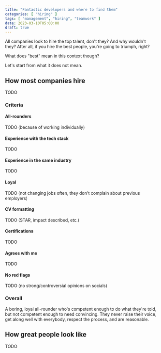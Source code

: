 ```yaml
---
title: "Fantastic developers and where to find them"
categories: [ "hiring" ]
tags: [ "management", "hiring", "teamwork" ]
date: 2023-03-10T05:00:00
draft: true
---
```


All companies look to hire the top talent, don't they? And why wouldn't they? After all, if you hire the best people, you're going to triumph, right?

What does "best" mean in this context though?

Let's start from what it does not mean.

## How most companies hire

TODO

### Criteria

#### All-rounders

TODO (because of working individually)

#### Experience with the tech stack

TODO

#### Experience in the same industry

TODO

#### Loyal

TODO (not changing jobs often, they don't complain about previous employers)

#### CV formatting

TODO (STAR, impact described, etc.)

#### Certifications

TODO

#### Agrees with me

TODO

#### No red flags

TODO (no strong/controversial opinions on socials)

### Overall

A boring, loyal all-rounder who's competent enough to do what they're told, but not competent enough to need convincing. They never raise their voice, get along well with everybody, respect the process, and are reasonable.

## How great people look like

TODO